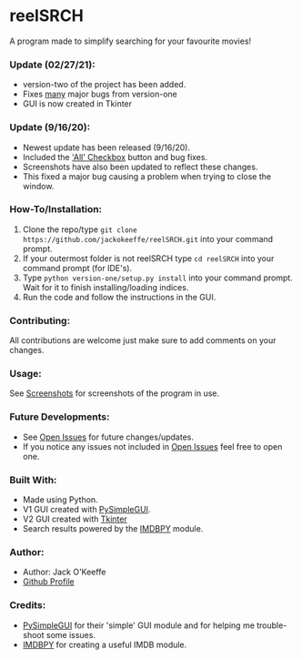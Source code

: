 # reelSRCH
A program made to simplify searching for your favourite movies!

### Update (02/27/21):
- version-two of the project has been added.
- Fixes <ins>many</ins> major bugs from version-one
- GUI is now created in Tkinter

### Update (9/16/20):
- Newest update has been released (9/16/20).
- Included the ['All' Checkbox](https://github.com/jackokeeffe/reelSRCH/issues/1) button and bug fixes.
- Screenshots have also been updated to reflect these changes.
- This fixed a major bug causing a problem when trying to close the window.

### How-To/Installation:
1. Clone the repo/type `git clone https://github.com/jackokeeffe/reelSRCH.git` into your command prompt.
2. If your outermost folder is not reelSRCH type `cd reelSRCH` into your command prompt (for IDE's).
3. Type `python version-one/setup.py install` into your command prompt. Wait for it to finish installing/loading indices.
4. Run the code and follow the instructions in the GUI.

### Contributing:
All contributions are welcome just make sure to add comments on your changes.

### Usage:
See [Screenshots](https://github.com/jackokeeffe/reelSRCH/tree/master/screenshots) for screenshots of the program in use.

### Future Developments:
- See [Open Issues](https://github.com/jackokeeffe/reelSRCH/issues) for future changes/updates.
- If you notice any issues not included in [Open Issues](https://github.com/jackokeeffe/reelSRCH/issues) feel free to open one.

### Built With:
- Made using Python.
- V1 GUI created with [PySimpleGUI](https://github.com/nngogol/PySimpleGUIDesigner).
- V2 GUI created with [Tkinter](https://docs.python.org/3/library/tkinter.html)
- Search results powered by the [IMDBPY](https://imdbpy.github.io/) module.

### Author:
- Author: Jack O'Keeffe
- [Github Profile](https://github.com/jackokeeffe)

### Credits:
- [PySimpleGUI](https://github.com/nngogol/PySimpleGUIDesigner) for their 'simple' GUI module and for helping me trouble-shoot some issues.
- [IMDBPY](https://imdbpy.github.io/) for creating a useful IMDB module.